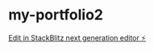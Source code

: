 # my-portfolio2

[Edit in StackBlitz next generation editor ⚡️](https://stackblitz.com/~/github.com/SravanamCharan20/my-portfolio2)